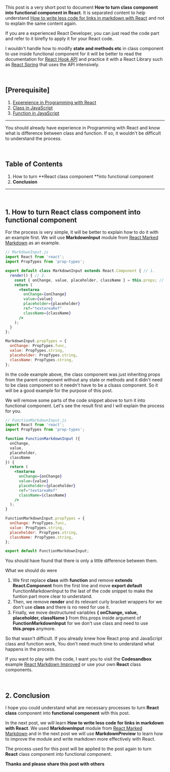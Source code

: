 <!--
  Post {
    subtitle:  "Learn how to make functional component from class component in React",
    image:  "/brand/React.png",
    image_decription: "Jest Image from the website",
    tags: "Jest test React JavaScript",
  }
-->

<!-- Link -->

[Steadylearner]: https://www.steadylearner.com
[Steadylearner Github Repository]: https://github.com/steadylearner/Steadylearner
[React Official Website]: https://reactjs.org/
[React Hook API]: https://reactjs.org/docs/hooks-intro.html
[React Spring]: https://react-spring.surge.sh/
[Github Repository for React Marked Markdown]: https://github.com/vincent-p/react-marked-markdown#readme
[React Markdown Improved]: https://codesandbox.io/s/wz9pp1xpn8

<!--  -->

<!-- Post -->

[How to turn class React component into functional component]: https://www.steadylearner.com/blog/read/How-to-turn-React-class-component-into-functional-component

[How to write less code for links in markdown with React]: https://www.steadylearner.com/blog/read/How-to-write-less-code-for-links-in-markdown-with-React

<!-- -->

This post is a very short post to document **How to turn class component into functional component in React**. It is separated content to help understand [How to write less code for links in markdown with React][How to write less code for links in markdown with React] and not to explain the same content again.

If you are a experienced React Developer, you can just read the code part and refer to it birefly to apply it for your React code.

I wouldn't handle how to modify **state and methods etc** in class component to use inside functional component for it will be better to read the documentation for [React Hook API][React Hook API] and practice it with a React Library such as [React Spring] that uses the API intensively.

<br />

<h2 class="red-white">[Prerequisite]</h2>

1. [Expereience in Programming with React][React Official Website]
2. [Class in JavaScript](https://www.digitalocean.com/community/tutorials/understanding-classes-in-javascript) 
3. [Function in JavaScript](https://developer.mozilla.org/en-US/docs/Web/JavaScript/Reference/Functions)

---

You should already have experience in Programming with React and know what is difference between class and function. If so, it wouldn't be difficult to understand the process.

<br />

<h2 class="blue">Table of Contents</h2>

1. How to turn **React class component **into functional component
2. **Conclusion**

---

<br />

## 1. How to turn React class component into functional component

For the process is very simple, it will be better to explain how to do it with an example first. We will use **MarkdownInput** module from [React Marked Markdown][Github Repository for React Marked Markdown] as an example.



```jsx
// MarkdownInput.js 
import React from 'react';
import PropTypes from 'prop-types';

export default class MarkdownInput extends React.Component { // 1.
  render() { // 2.
    const { onChange, value, placeholder, className } = this.props; // 3.
    return (
      <textarea
        onChange={onChange}
        value={value}
        placeholder={placeholder}
        ref="textareaRef"
        className={className}
      />
    );
  }
};

MarkdownInput.propTypes = {
  onChange: PropTypes.func,
  value: PropTypes.string,
  placeholder: PropTypes.string,
  className: PropTypes.string,
};
```

In the code example above, the class component was just inheriting props from the parent component without any state or methods and it didn't need to be class component so it needn't have to be a clsass component. So it will be a good example for the purpose of this post.

We will remove some parts of the code snippet above to turn it into functional component. Let's see the result first and I will explain the process for you.


```jsx
// FunctionMarkdownInput.js
import React from 'react';
import PropTypes from 'prop-types';

function FunctionMarkdownInput ({ 
  onChange, 
  value, 
  placeholder, 
  className 
}) {
  return (
    <textarea
      onChange={onChange}
      value={value}
      placeholder={placeholder}
      ref="textareaRef"
      className={className}
    />
  );
}

FunctionMarkdownInput.propTypes = {
  onChange: PropTypes.func,
  value: PropTypes.string,
  placeholder: PropTypes.string,
  className: PropTypes.string,
};

export default FunctionMarkdownInput;
```

You should have found that there is only a little difference between them. 

What we should do were 

1. We first replace **class** with **function**  and remove **extends React.Component** from the first line and move **export default** FunctionMarkdownInput to the last of the code snippet to make the funtion part more clear to understand.
2. Then, we remove **render**  and its relevant curly bracket wrappers for we don't use **class** and there is no need for use it.
3. Finally, we move destructured variables **{ onChange, value, placeholder, className }** from this.props inside argument of **FunctionMarkdownInput** for we don't use class and need to use **this.props** anymore. 
 
So that wasn't difficult. If you already knew how React prop and JavaScript class and function work, You don't need much time to understand what happens in the process. 

If you want to play with the code, I want you to visit the **Codesandbox** example [React Markdown Improved][React Markdown Improved] or use your own **React** class components.

<br />

## 2. Conclusion

I hope you could understand what are necessary processes to turn **React class** component into **functional component** with this post.

In the next post, we will learn **How to write less code for links in markdown with React**. We used **MarkdownInput** module from [React Marked Markdown][Github Repository for React Marked Markdown] and in the next post we will use **MarkdownPreview** to learn how to improve the module and write markdown more effectively with React.

The process used for this post will be applied to the post again to turn **React** class component into functional component. 

**Thanks and please share this post with others**

